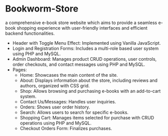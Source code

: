 # Bookworm-Store

a comprehensive e-book store website which aims to provide a seamless e-book shopping experience with user-friendly interfaces and efficient backend functionalities.

- Header with Toggle Menu Effect: Implemented using Vanilla JavaScript.
- Login and Registration Forms: Includes a multi-role based user system using PHP and MySQL.
- Admin Dashboard: Manages product CRUD operations, user controls, order checkouts, and contact messages using PHP and MySQL.
- Pages:
  - Home: Showcases the main content of the site.
  - About: Displays information about the store, including reviews and authors, organized with CSS grid.
  - Shop: Allows browsing and purchasing e-books with an add-to-cart system.
  - Contact Us/Messages: Handles user inquiries.
  - Orders: Shows user order history.
  - Search: Allows users to search for specific e-books.
  - Shopping Cart: Manages items selected for purchase with CRUD operations using PHP and MySQL.
  - Checkout Orders Form: Finalizes purchases.
